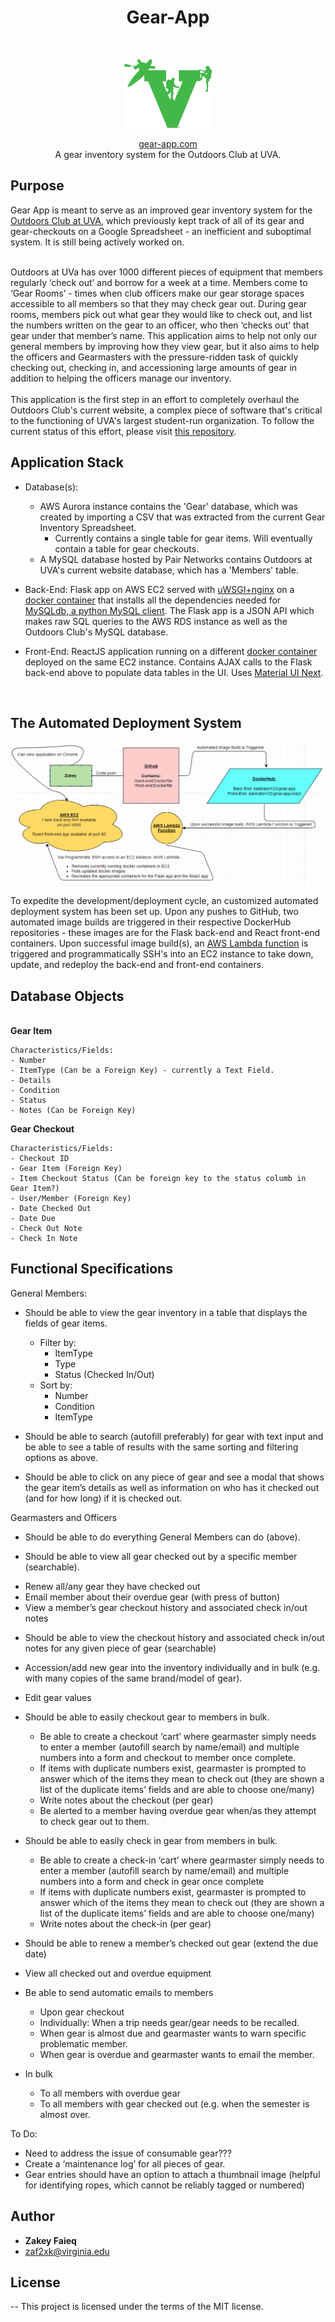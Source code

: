 <h1 align="center"> Gear-App </h1> <br>
<p align="center">
  <a href="http://gear-app.com">
    <img title="GitPoint" src="./front-end/src/Layouts/ODC-logo.png" height=110 width=140 />
  </a>
</p>


<p align="center"><a href="http://gear-app.com"> gear-app.com </a> <br />A gear inventory system for the Outdoors Club at UVA.</p>

## Purpose
Gear App is meant to serve as an improved gear inventory system for the [Outdoors Club at UVA](outdoorsatuva.org), which previously kept track of all of its gear and gear-checkouts on a Google Spreadsheet - an inefficient and suboptimal system. It is still being actively worked on.<br></br>

Outdoors at UVa has over 1000 different pieces of equipment that members regularly ‘check out’ and borrow for a week at a time. Members come to ‘Gear Rooms’ - times when club officers make our gear storage spaces accessible to all members so that they may check gear out. During gear rooms, members pick out what gear they would like to check out, and list the numbers written on the gear to an officer, who then ‘checks out’ that gear under that member’s name. This application aims to help not only our general members by improving how they view gear, but it also aims to help the officers and Gearmasters with the pressure-ridden task of quickly checking out, checking in, and accessioning large amounts of gear in addition to helping the officers manage our inventory. <br/><br/>This application is the first step in an effort to completely overhaul the Outdoors Club's current website, a complex piece of software that's critical to the functioning of UVA's largest student-run organization. To follow the current status of this effort, please visit [this repository](https://github.com/Zakinator123/Outdoors-At-UVa-Website-Spec).
<br/>
## Application Stack
* Database(s):
    - AWS Aurora instance contains the 'Gear' database, which was created by importing a CSV that was extracted from the current Gear Inventory Spreadsheet.
        * Currently contains a single table for gear items. Will eventually contain a table for gear checkouts.
    - A MySQL database hosted by Pair Networks contains Outdoors at UVA's current website database, which has a 'Members' table.


* Back-End: Flask app on AWS EC2 served with [uWSGI+nginx](http://flask.pocoo.org/docs/1.0/deploying/uwsgi/) on a [docker container](https://hub.docker.com/r/zakinator123/gear-app/~/dockerfile/) that installs all the dependencies needed for [MySQLdb, a python MySQL client](https://github.com/PyMySQL/mysqlclient-python). The Flask app is a JSON API which makes raw SQL queries to the AWS RDS instance as well as the Outdoors Club's MySQL database.

* Front-End: ReactJS application running on a different [docker container](https://hub.docker.com/r/zakinator123/gear-app-react/~/dockerfile/) deployed on the same EC2 instance. Contains AJAX calls to the Flask back-end above to populate data tables in the UI. Uses [Material UI Next](https://material-ui-next.com/).
<br/>

## The Automated Deployment System

![Alt text](gear-app-deployment-system.png?raw=true "The system")

To expedite the development/deployment cycle, an customized automated deployment system has been set up. Upon any pushes to GitHub, two automated image builds are triggered in their respective DockerHub repositories - these images are for the Flask back-end and React front-end containers. Upon successful image build(s), an [AWS Lambda function](https://github.com/Zakinator123/Gear-App/blob/master/lambda/lambda_function.py) is triggered and programmatically SSH's into an EC2 instance to take down, update, and redeploy the back-end and front-end containers.
<br/>

## Database Objects

<br/>
<strong>Gear Item</strong>

    Characteristics/Fields:
    - Number
    - ItemType (Can be a Foreign Key) - currently a Text Field.
    - Details
    - Condition
    - Status
    - Notes (Can be Foreign Key)


<strong>Gear Checkout</strong>

    Characteristics/Fields:
    - Checkout ID
    - Gear Item (Foreign Key)
    - Item Checkout Status (Can be foreign key to the status columb in Gear Item?)
    - User/Member (Foreign Key)
    - Date Checked Out
    - Date Due
    - Check Out Note
    - Check In Note

## Functional Specifications

General Members:


* Should be able to view the gear inventory in a table that displays the fields of gear items.
    - Filter by:
        - ItemType
        - Type
        - Status (Checked In/Out)
    - Sort by:
        - Number
        - Condition
        - ItemType

* Should be able to search (autofill preferably) for gear with text input and be able to see a table of results with the same sorting and filtering options as above.

* Should be able to click on any piece of gear and see a modal that shows the gear item’s details as well as information on who has it checked out (and for how long) if it is checked out.


Gearmasters and Officers

* Should be able to do everything General Members can do (above).

* Should be able to view all gear checked out by a specific member (searchable).
 - Renew all/any gear they have checked out
 - Email member about their overdue gear (with press of button)
 - View a member’s gear checkout history and associated check in/out notes
* Should be able to view the checkout history and associated check in/out notes for any given piece of gear (searchable)


* Accession/add new gear into the inventory individually and in bulk (e.g. with many copies of the same brand/model of gear).

* Edit gear values

* Should be able to easily checkout gear to members in bulk.
    - Be able to create a checkout ‘cart’ where gearmaster simply needs to enter a member (autofill search by name/email) and multiple numbers into a form and checkout to member once complete.
    - If items with duplicate numbers exist, gearmaster is prompted to answer which of the items they mean to check out (they are shown a list of the duplicate items’ fields and are able to choose one/many)
    - Write notes about the checkout (per gear)
    - Be alerted to a member having overdue gear when/as they attempt to check gear out to them.

* Should be able to easily check in gear from members in bulk.
    - Be able to create a check-in ‘cart’ where gearmaster simply needs to enter a member (autofill search by name/email) and multiple numbers into a form and check in gear once complete
    - If items with duplicate numbers exist, gearmaster is prompted to answer which of the items they mean to check out (they are shown a list of the duplicate items’ fields and are able to choose one/many)
    - Write notes about the check-in (per gear)

* Should be able to renew a member’s checked out gear (extend the due date)

* View all checked out and overdue equipment
 - Be able to send automatic emails to members
    - Upon gear checkout
    - Individually: When a trip needs gear/gear needs to be recalled.
    - When gear is almost due and gearmaster wants to warn specific problematic member.
    - When gear is overdue and gearmaster wants to email the member.

 - In bulk
    - To all members with overdue gear
    - To all members with gear checked out (e.g. when the semester is almost over.


To Do:
- Need to address the issue of consumable gear???
- Create a ‘maintenance log’ for all pieces of gear.
- Gear entries should have an option to attach a thumbnail image (helpful for identifying ropes, which cannot be reliably tagged or numbered)



## Author

* **Zakey Faieq**
* zaf2xk@virginia.edu

## License

-- This project is licensed under the terms of the MIT license.